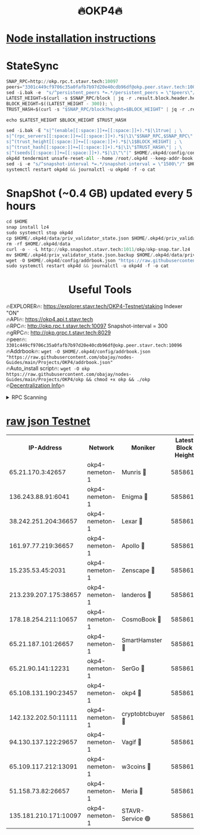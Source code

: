 <h1 align="center"> 🔥OKP4🔥</h1>


[Node installation instructions](https://github.com/obajay/nodes-Guides/tree/main/Projects/OKP4)
=

# StateSync
```python
SNAP_RPC=http://okp.rpc.t.stavr.tech:10097
peers="3301c449cf9706c35a0fafb7b97d20e40cdb96df@okp.peer.stavr.tech:10096"
sed -i.bak -e  "s/^persistent_peers *=.*/persistent_peers = \"$peers\"/" ~/.okp4d/config/config.toml
LATEST_HEIGHT=$(curl -s $SNAP_RPC/block | jq -r .result.block.header.height); \
BLOCK_HEIGHT=$((LATEST_HEIGHT - 300)); \
TRUST_HASH=$(curl -s "$SNAP_RPC/block?height=$BLOCK_HEIGHT" | jq -r .result.block_id.hash)

echo $LATEST_HEIGHT $BLOCK_HEIGHT $TRUST_HASH

sed -i.bak -E "s|^(enable[[:space:]]+=[[:space:]]+).*$|\1true| ; \
s|^(rpc_servers[[:space:]]+=[[:space:]]+).*$|\1\"$SNAP_RPC,$SNAP_RPC\"| ; \
s|^(trust_height[[:space:]]+=[[:space:]]+).*$|\1$BLOCK_HEIGHT| ; \
s|^(trust_hash[[:space:]]+=[[:space:]]+).*$|\1\"$TRUST_HASH\"| ; \
s|^(seeds[[:space:]]+=[[:space:]]+).*$|\1\"\"|" $HOME/.okp4d/config/config.toml
okp4d tendermint unsafe-reset-all --home /root/.okp4d --keep-addr-book
sed -i -e "s/^snapshot-interval *=.*/snapshot-interval = \"1500\"/" $HOME/.okp4d/config/app.toml
systemctl restart okp4d && journalctl -u okp4d -f -o cat

```
# SnapShot (~0.4 GB) updated every 5 hours
```python
cd $HOME
snap install lz4
sudo systemctl stop okp4d
cp $HOME/.okp4d/data/priv_validator_state.json $HOME/.okp4d/priv_validator_state.json.backup
rm -rf $HOME/.okp4d/data
curl -o - -L http://okp.snapshot.stavr.tech:1011/okp/okp-snap.tar.lz4 | lz4 -c -d - | tar -x -C $HOME/.okp4d --strip-components 2
mv $HOME/.okp4d/priv_validator_state.json.backup $HOME/.okp4d/data/priv_validator_state.json
wget -O $HOME/.okp4d/config/addrbook.json "https://raw.githubusercontent.com/obajay/nodes-Guides/main/Projects/OKP4/addrbook.json"
sudo systemctl restart okp4d && journalctl -u okp4d -f -o cat
```
 <h1 align="center"> Useful Tools</h1>

🔥EXPLORER🔥:          https://explorer.stavr.tech/OKP4-Testnet/staking        Indexer "ON" \
🔥API🔥:                       https://okp4.api.t.stavr.tech \
🔥RPC🔥:                      http://okp.rpc.t.stavr.tech:10097                  Snapshot-interval = 300 \
🔥gRPC🔥:                    http://okp.grpc.t.stavr.tech:8029 \
🔥peer🔥:                     `3301c449cf9706c35a0fafb7b97d20e40cdb96df@okp.peer.stavr.tech:10096` \
🔥Addrbook🔥:    ```wget -O $HOME/.okp4d/config/addrbook.json "https://raw.githubusercontent.com/obajay/nodes-Guides/main/Projects/OKP4/addrbook.json"``` \
🔥Auto_install script🔥: ```wget -O okp https://raw.githubusercontent.com/obajay/nodes-Guides/main/Projects/OKP4/okp && chmod +x okp && ./okp``` \
🔥[Decentralization Info](https://github.com/obajay/StateSync-snapshots/tree/main/Projects/OKP4/Decentralization)🔥

<details>
<summary>RPC Scanning</summary>

<h2 align="center"> We scan nodes in real time every 4 hours. And we provide the final result of RPC endpoints.
We cannot influence the operation of these nodes in any way. </h2>


```python
If Voting Power is higher than 0 --> then the Node is a validator of the network and may be subject to attack and be a potential threat to the chain.
```
```python
We marked such validators with a red symbol
```

</details>

[raw json Testnet](https://rpc-check.okpt.stavr.tech/okpt/rpc-okpt-result.json)
=




<table><tr><th>IP-Address</th><th>Network</th><th>Moniker</th><th>Latest Block Height</th><th>Earliest Block Height</th><th>Catching Up</th><th>Tx Index</th><th>Voting Power</th><th>Scan Time</th></tr><tr><td>65.21.170.3:42657</td><td>okp4-nemeton-1</td><td>Munris 🔴</td><td>5858616</td><td>1</td><td>False</td><td>on</td><td>538816</td><td>2024-01-05T14:13:22.419627360UTC</td></tr><tr><td>136.243.88.91:6041</td><td>okp4-nemeton-1</td><td>Enigma 🔴</td><td>5858617</td><td>1123444</td><td>False</td><td>off</td><td>10002</td><td>2024-01-05T14:13:27.158107925UTC</td></tr><tr><td>38.242.251.204:36657</td><td>okp4-nemeton-1</td><td>Lexar 🔴</td><td>5858610</td><td>3052301</td><td>False</td><td>on</td><td>71500</td><td>2024-01-05T14:12:43.861189402UTC</td></tr><tr><td>161.97.77.219:36657</td><td>okp4-nemeton-1</td><td>Apollo 🔴</td><td>5858616</td><td>3888601</td><td>False</td><td>on</td><td>41581</td><td>2024-01-05T14:13:24.856337157UTC</td></tr><tr><td>15.235.53.45:2031</td><td>okp4-nemeton-1</td><td>Zenscape 🔴</td><td>5858617</td><td>5086501</td><td>False</td><td>off</td><td>49653</td><td>2024-01-05T14:13:27.755868094UTC</td></tr><tr><td>213.239.207.175:38657</td><td>okp4-nemeton-1</td><td>landeros 🔴</td><td>5858616</td><td>5148001</td><td>False</td><td>off</td><td>139159</td><td>2024-01-05T14:13:21.704089926UTC</td></tr><tr><td>178.18.254.211:10657</td><td>okp4-nemeton-1</td><td>CosmoBook 🔴</td><td>5858616</td><td>5172801</td><td>False</td><td>off</td><td>266541</td><td>2024-01-05T14:13:19.059639376UTC</td></tr><tr><td>65.21.187.101:26657</td><td>okp4-nemeton-1</td><td>SmartHamster 🔴</td><td>5858611</td><td>5418606</td><td>False</td><td>on</td><td>452685</td><td>2024-01-05T14:12:48.707910770UTC</td></tr><tr><td>65.21.90.141:12231</td><td>okp4-nemeton-1</td><td>SerGo 🔴</td><td>5858612</td><td>5758612</td><td>False</td><td>off</td><td>85482</td><td>2024-01-05T14:12:57.294229815UTC</td></tr><tr><td>65.108.131.190:23457</td><td>okp4-nemeton-1</td><td>okp4 🔴</td><td>5858613</td><td>5758613</td><td>False</td><td>off</td><td>538704</td><td>2024-01-05T14:13:04.092543667UTC</td></tr><tr><td>142.132.202.50:11111</td><td>okp4-nemeton-1</td><td>cryptobtcbuyer 🔴</td><td>5858614</td><td>5758614</td><td>False</td><td>off</td><td>134928</td><td>2024-01-05T14:13:06.460290860UTC</td></tr><tr><td>94.130.137.122:29657</td><td>okp4-nemeton-1</td><td>Vagif 🔴</td><td>5858616</td><td>5758616</td><td>False</td><td>off</td><td>391777</td><td>2024-01-05T14:13:21.440759076UTC</td></tr><tr><td>65.109.117.212:13091</td><td>okp4-nemeton-1</td><td>w3coins 🔴</td><td>5858617</td><td>5758617</td><td>False</td><td>off</td><td>20000</td><td>2024-01-05T14:13:28.139034800UTC</td></tr><tr><td>51.158.73.82:26657</td><td>okp4-nemeton-1</td><td>Meria 🔴</td><td>5858612</td><td>5804104</td><td>False</td><td>off</td><td>9510</td><td>2024-01-05T14:12:57.586085547UTC</td></tr><tr><td>135.181.210.171:10097</td><td>okp4-nemeton-1</td><td>STAVR-Service 🟢</td><td>5858610</td><td>5856201</td><td>False</td><td>on</td><td>0</td><td>2024-01-05T14:12:46.304558307UTC</td></tr></table>
